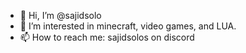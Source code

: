- 👋 Hi, I’m @sajidsolo
- 👀 I’m interested in minecraft, video games, and LUA.
- 📫 How to reach me: sajidsolos on discord

<!---
sajidsolo/sajidsolo is a ✨ special ✨ repository because its `README.md` (this file) appears on your GitHub profile.
You can click the Preview link to take a look at your changes.
--->
